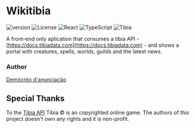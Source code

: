 # Wikitibia
![version](https://img.shields.io/badge/v1.0.0%23-%23239120.svg?style=for-the-badge)
![License](https://img.shields.io/badge/MIT-%23F7A41D.svg?style=for-the-badge)
![React](https://img.shields.io/badge/react-%2320232a.svg?style=for-the-badge&logo=react&logoColor=%2361DAFB)
![TypeScript](https://img.shields.io/badge/typescript-%23007ACC.svg?style=for-the-badge&logo=typescript&logoColor=white)
![Tibia](https://img.shields.io/badge/Tibia-%23CC342D.svg?style=for-the-badge)


A front-end only aplication that consumes a tibia API - [https://docs.tibiadata.com](https://docs.tibiadata.com) - and shows a portal with creatures, spells, worlds, guilds and the latest news.

### Author 
[Demócrito d'anunciação](https://github.com/democrito88)

## Special Thanks
To the [Tibia API](https://docs.tibiadata.com/)
Tibia &copy; is an copyrighted online game. The authors of this project doesn't own any rights and it is non-profit.